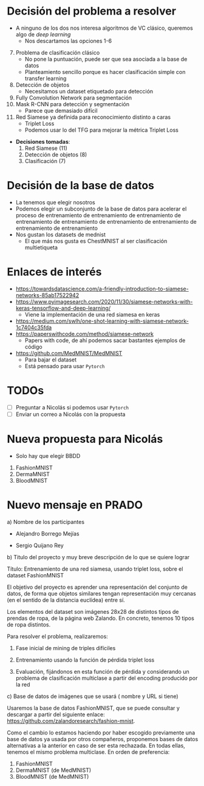 
# Decisión del problema a resolver

- A ninguno de los dos nos interesa algoritmos de VC clásico, queremos algo de *deep learning*
    - Nos descartamos las opciones 1-6
7. Problema de clasificación clásico
    - No pone la puntuación, puede ser que sea asociada a la base de datos
    - Planteamiento sencillo porque es hacer clasificación simple con transfer learning
8. Detección de objetos
    - Necesitamos un dataset etiquetado para detección
9. Fully Convolution Network para segmentación
10. Mask R-CNN para detección y segmentación
    - Parece que demasiado difícil
11. Red Siamese ya definida para reconocimiento distinto a caras
    - Triplet Loss
    - Podemos usar lo del TFG para mejorar la métrica Triplet Loss
- **Decisiones tomadas**:
    1. Red Siamese (11)
    2. Detección de objetos (8)
    3. Clasificación (7)

# Decisión de la base de datos

- La tenemos que elegir nosotros
- Podemos elegir un subconjunto de la base de datos para acelerar el proceso de entrenamiento de entrenamiento de entrenamiento de entrenamiento de entrenamiento de entrenamiento de entrenamiento de entrenamiento de entrenamiento
- Nos gustan los datasets de mednist
    - El que más nos gusta es ChestMNIST al ser clasificación multietiqueta

# Enlaces de interés

- https://towardsdatascience.com/a-friendly-introduction-to-siamese-networks-85ab17522942
- https://www.pyimagesearch.com/2020/11/30/siamese-networks-with-keras-tensorflow-and-deep-learning/
    - Viene la implementación de una red siamesa en keras
- https://medium.com/swlh/one-shot-learning-with-siamese-network-1c7404c35fda
- https://paperswithcode.com/method/siamese-network
    - Papers with code, de ahí podemos sacar bastantes ejemplos de código
- https://github.com/MedMNIST/MedMNIST
    - Para bajar el dataset
    - Está pensado para usar `Pytorch`

# TODOs

- [ ] Preguntar a Nicolás si podemos usar `Pytorch`
- [ ] Enviar un correo a Nicolás con la propuesta

# Nueva propuesta para Nicolás

- Solo hay que elegir BBDD
1. FashionMNIST
2. DermaMNIST
3. BloodMNIST

# Nuevo mensaje en PRADO

a) Nombre de los participantes

- Alejandro Borrego Mejías

- Sergio Quijano Rey

b) Titulo del proyecto y muy breve descripción de lo que se quiere lograr

Título: Entrenamiento de una red siamesa, usando triplet loss, sobre el dataset FashionMNIST

El objetivo del proyecto es aprender una representación del conjunto de datos, de forma que objetos similares tengan representación muy cercanas (en el sentido de la distancia euclídea) entre sí.

Los elementos del dataset son imágenes 28x28 de distintos tipos de prendas de ropa, de la página web Zalando. En concreto, tenemos 10 tipos de ropa distintos.

Para resolver el problema, realizaremos:

1. Fase inicial de mining de triples difíciles

2. Entrenamiento usando la función de pérdida triplet loss

3. Evaluación, fijándonos en esta función de pérdida y considerando un problema de clasificación multiclase a partir del encoding producido por la red

c) Base de datos de imágenes que se usará ( nombre y URL si tiene)

Usaremos la base de datos FashionMNIST, que se puede consultar y descargar a partir del siguiente enlace: https://github.com/zalandoresearch/fashion-mnist.

Como el cambio lo estamos haciendo por haber escogido previamente una base de datos ya usada por otros compañeros, proponemos bases de datos alternativas a la anterior en caso de ser esta rechazada. En todas ellas, tenemos el mismo problema multiclase. En orden de preferencia:

1. FashionMNIST
2. DermaMNIST (de MedMNIST)
3. BloodMNIST (de MedMNIST)

